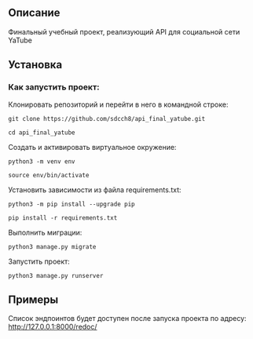 ## Описание
Финальный учебный проект, реализующий API для социальной сети YaTube

## Установка
### Как запустить проект:

Клонировать репозиторий и перейти в него в командной строке:

```
git clone https://github.com/sdcch8/api_final_yatube.git
```

```
cd api_final_yatube
```

Cоздать и активировать виртуальное окружение:

```
python3 -m venv env
```

```
source env/bin/activate
```

Установить зависимости из файла requirements.txt:

```
python3 -m pip install --upgrade pip
```

```
pip install -r requirements.txt
```

Выполнить миграции:

```
python3 manage.py migrate
```

Запустить проект:

```
python3 manage.py runserver
```

## Примеры
Список эндпоинтов будет доступен после запуска проекта по адресу: http://127.0.0.1:8000/redoc/
